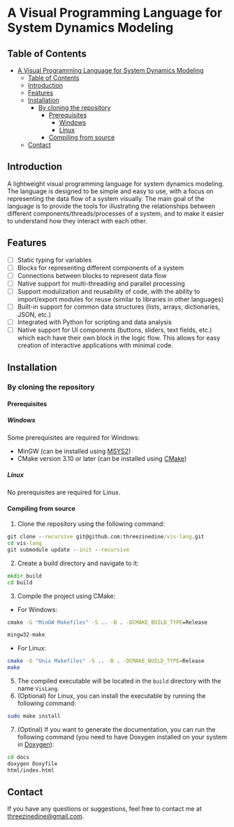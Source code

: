# A Visual Programming Language for System Dynamics Modeling

## Table of Contents

-   [A Visual Programming Language for System Dynamics Modeling](#a-visual-programming-language-for-system-dynamics-modeling)
    -   [Table of Contents](#table-of-contents)
    -   [Introduction](#introduction)
    -   [Features](#features)
    -   [Installation](#installation)
        -   [By cloning the repository](#by-cloning-the-repository)
            -   [Prerequisites](#prerequisites)
                -   [Windows](#windows)
                -   [Linux](#linux)
            -   [Compiling from source](#compiling-from-source)
    -   [Contact](#contact)

## Introduction

A lightweight visual programming language for system dynamics modeling. The language is designed to be simple and easy to use, with a focus on representing the data flow of a system visually. The main goal of the language is to provide the tools for illustrating the relationships between different components/threads/processes of a system, and to make it easier to understand how they interact with each other.

## Features

-   [ ] Static typing for variables
-   [ ] Blocks for representing different components of a system
-   [ ] Connections between blocks to represent data flow
-   [ ] Native support for multi-threading and parallel processing
-   [ ] Support modulization and reusability of code, with the ability to import/export modules for reuse (similar to libraries in other languages)
-   [ ] Built-in support for common data structures (lists, arrays, dictionaries, JSON, etc.)
-   [ ] Integrated with Python for scripting and data analysis
-   [ ] Native support for UI components (buttons, sliders, text fields, etc.) which each have their own block in the logic flow. This allows for easy creation of interactive applications with minimal code.

## Installation

### By cloning the repository

#### Prerequisites

##### Windows

Some prerequisites are required for Windows:

-   MinGW (can be installed using [MSYS2](https://www.msys2.org/))
-   CMake version 3.10 or later (can be installed using [CMake](https://cmake.org/))

##### Linux

No prerequisites are required for Linux.

#### Compiling from source

1. Clone the repository using the following command:

```cmd
git clone --recursive git@github.com:threezinedine/vis-lang.git
cd vis-lang
git submodule update --init --recursive
```

2. Create a build directory and navigate to it:

```cmd
mkdir build
cd build
```

3. Compile the project using CMake:

-   For Windows:

```cmd
cmake -G "MinGW Makefiles" -S .. -B . -DCMAKE_BUILD_TYPE=Release

mingw32-make
```

-   For Linux:

```bash
cmake -G "Unix Makefiles" -S .. -B . -DCMAKE_BUILD_TYPE=Release
make
```

5. The compiled executable will be located in the `build` directory with the name `VisLang`.
6. (Optional) for Linux, you can install the executable by running the following command:

```bash
sudo make install
```

7. (Optinal) If you want to generate the documentation, you can run the following command (you need to have Doxygen installed on your system in [Doxygen](http://www.doxygen.nl/)):

```bash
cd docs
doxygen Doxyfile
html/index.html
```

## Contact

If you have any questions or suggestions, feel free to contact me at [threezinedine@gmail.com](mailto:threezinedine@gmail.com).

```

```
